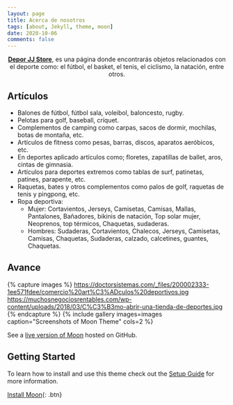 ```yaml
---
layout: page
title: Acerca de nosotros
tags: [about, Jekyll, theme, moon]
date: 2020-10-06
comments: false
---
```

    
<center><a href="https://jose22jj.github.io/"><b>Depor JJ Store</b></a>, es una página donde encontrarás objetos relacionados con el deporte como: el fútbol, el basket, el tenis, el ciclismo, la natación, entre otros.</center>

## Artículos
* Balones de fútbol, fútbol sala, voleibol, baloncesto, rugby.
* Pelotas para golf, baseball, críquet.
* Complementos de camping como carpas, sacos de dormir, mochilas, botas de montaña, etc.
* Artículos de fitness como pesas, barras, discos, aparatos aeróbicos, etc.
* En deportes aplicado artículos como; floretes, zapatillas de ballet, aros, cintas de gimnasia.
* Artículos para deportes extremos como tablas de surf, patinetas, patines, parapente, etc.
* Raquetas, bates y otros complementos como palos de golf, raquetas de tenis y pingpong, etc.
* Ropa deportiva:
  - Mujer: Cortavientos, Jerseys, Camisetas, Camisas, Mallas, Pantalones, Bañadores, bikinis de natación, Top solar mujer, Neoprenos, top térmicos, Chaquetas, sudaderas.
  - Hombres: Sudaderas, Cortavientos, Chalecos, Jerseys, Camisetas, Camisas, Chaquetas, Sudaderas, calzado, calcetines, guantes, Chaquetas.

## Avance

{% capture images %}
    https://doctorsistemas.com/_files/200002333-1ee571fdee/comercio%20art%C3%ADculos%20deportivos.jpg
    https://muchosnegociosrentables.com/wp-content/uploads/2018/03/C%C3%B3mo-abrir-una-tienda-de-deportes.jpg
{% endcapture %}
{% include gallery images=images caption="Screenshots of Moon Theme" cols=2 %}

See a [live version of Moon](http://taylantatli.github.io/Moon) hosted on GitHub.

## Getting Started

To learn how to install and use this theme check out the [Setup Guide](http://taylantatli.me/Moon/moon-theme/) for more information.
      
[Install Moon](https://github.com/TaylanTatli/Moon){: .btn}
